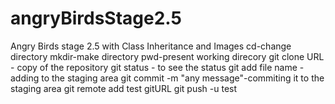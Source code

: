 # angryBirdsStage2.5
Angry Birds stage 2.5 with Class Inheritance and Images
cd-change directory
mkdir-make directory
pwd-present working direcory
git clone URL - copy of the repository
git status - to see the status
git add file name - adding to the staging area
git commit -m "any message"-commiting it to the staging area
git remote add test gitURL
git push -u test 